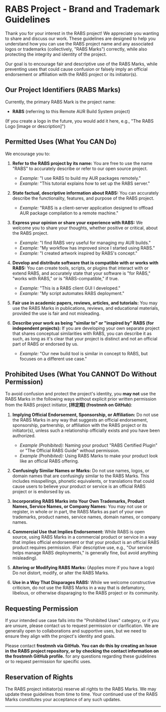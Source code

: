 # RABS Project - Brand and Trademark Guidelines

Thank you for your interest in the RABS project! We appreciate you wanting
to share and discuss our work. These guidelines are designed to help you
understand how you can use the RABS project name and any associated logos or
trademarks (collectively, "RABS Marks") correctly, while also protecting the
integrity and identity of the project.

Our goal is to encourage fair and descriptive use of the RABS Marks, while
preventing uses that could cause confusion or falsely imply an official
endorsement or affiliation with the RABS project or its initiator(s).

## Our Project Identifiers (RABS Marks)

Currently, the primary RABS Mark is the project name:

*   **RABS** (referring to this Remote AUR Build System project)

(If you create a logo in the future, you would add it here, e.g.,
"The RABS Logo [image or description]")

## Permitted Uses (What You CAN Do)

We encourage you to:

1.  **Refer to the RABS project by its name:** You are free to use the name
    "RABS" to accurately describe or refer to our open source project.
    *   *Example:* "I use RABS to build my AUR packages remotely."
    *   *Example:* "This tutorial explains how to set up the RABS server."

2.  **State factual, descriptive information about RABS:** You can accurately
    describe the functionality, features, and purpose of the RABS project.
    *   *Example:* "RABS is a client-server application designed to offload
        AUR package compilation to a remote machine."

3.  **Express your opinion or share your experience with RABS:** We welcome
    you to share your thoughts, whether positive or critical, about the RABS
    project.
    *   *Example:* "I find RABS very useful for managing my AUR builds."
    *   *Example:* "My workflow has improved since I started using RABS."
    *   *Example:* "I created artwork inspired by RABS's concept."

4.  **Develop and distribute software that is compatible with or works with
    RABS:** You can create tools, scripts, or plugins that interact with or
    extend RABS, and accurately state that your software is "for RABS,"
    "works with RABS," or is "RABS-compatible," if true.
    *   *Example:* "This is a RABS client GUI I developed."
    *   *Example:* "My script automates RABS deployment."

5.  **Fair use in academic papers, reviews, articles, and tutorials:** You
    may use the RABS Marks in publications, reviews, and educational
    materials, provided the use is fair and not misleading.

6.  **Describe your work as being "similar to" or "inspired by" RABS (for
    independent projects):** If you are developing your own separate project
    that shares conceptual similarities with RABS, you can describe it as
    such, as long as it's clear that your project is distinct and not an
    official part of RABS or endorsed by us.
    *   *Example:* "Our new build tool is similar in concept to RABS, but
        focuses on a different use case."

## Prohibited Uses (What You CANNOT Do Without Permission)

To avoid confusion and protect the project's identity, you **may not** use
the RABS Marks in the following ways without explicit prior written
permission from the RABS project initiator, **[林定翔] (frostmnh on GitHub)**:

1.  **Implying Official Endorsement, Sponsorship, or Affiliation:** Do not
    use the RABS Marks in any way that suggests an official endorsement,
    sponsorship, partnership, or affiliation with the RABS project or its
    initiator(s), unless such a relationship officially exists and you have
    been authorized.
    *   *Example (Prohibited):* Naming your product "RABS Certified Plugin"
        or "The Official RABS Guide" without permission.
    *   *Example (Prohibited):* Using RABS Marks to make your product look
        like an official RABS offering.

2.  **Confusingly Similar Names or Marks:** Do not use names, logos, or
    domain names that are confusingly similar to the RABS Marks. This
    includes misspellings, phonetic equivalents, or translations that could
    cause users to believe your product or service is an official RABS
    project or is endorsed by us.

3.  **Incorporating RABS Marks into Your Own Trademarks, Product Names,
    Service Names, or Company Names:** You may not use or register, in whole
    or in part, the RABS Marks as part of your own trademarks, product
    names, service names, domain names, or company names.

4.  **Commercial Use that Implies Endorsement:** While RABS is open source,
    using RABS Marks in a commercial product or service in a way that
    implies official endorsement or that your product is an official RABS
    product requires permission. (Fair descriptive use, e.g., "Our service
    helps manage RABS deployments," is generally fine, but avoid anything
    misleading).

5.  **Altering or Modifying RABS Marks:** (Applies more if you have a logo)
    Do not distort, modify, or alter the RABS Marks.

6.  **Use in a Way That Disparages RABS:** While we welcome constructive
    criticism, do not use the RABS Marks in a way that is defamatory,
    libelous, or otherwise disparaging to the RABS project or its
    community.

## Requesting Permission

If your intended use case falls into the "Prohibited Uses" category, or if
you are unsure, please contact us to request permission or clarification.
We are generally open to collaborations and supportive uses, but we need to
ensure they align with the project's identity and goals.

Please contact **frostmnh via GitHub. You can do this by creating an Issue
in the RABS project repository, or by checking the contact information on
the frostmnh GitHub profile.** for any questions regarding these
guidelines or to request permission for specific uses.

## Reservation of Rights

The RABS project initiator(s) reserve all rights to the RABS Marks. We may
update these guidelines from time to time. Your continued use of the RABS
Marks constitutes your acceptance of any such updates.

---
